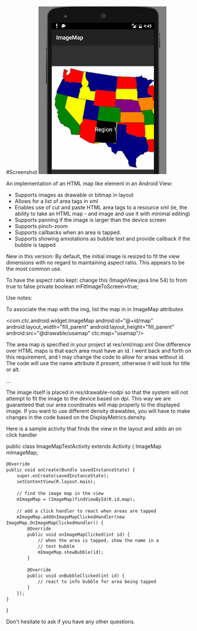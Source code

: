 #Screenshot
![alt tag](https://github.com/abdallaadelessa/AndroidImageMap/blob/workaround/screen%20shot.gif)

An implementation of an HTML map like element in an Android View:

- Supports images as drawable or bitmap in layout
- Allows for a list of area tags in xml
- Enables use of cut and paste HTML area tags to a resource xml  (ie, the ability to take an HTML map - and image and use it with minimal editing)
- Supports panning if the image is larger than the device screen
- Supports pinch-zoom
- Supports callbacks when an area is tapped.
- Supports showing annotations as bubble text and provide callback if the bubble is tapped


New in this version:
By default, the initial image is resized to fit the view dimensions with no regard to maintaining aspect ratio.  This appears to be the most common use.  

To have the aspect ratio kept:
change this (ImageView.java line 54) to from true to false
private boolean mFitImageToScreen=true;  

Use notes:

To associate the map with the img, list the map in in ImageMap attributes

<!--?xml version="1.0" encoding="utf-8"?-->
<LinearLayout
    xmlns:android="http://schemas.android.com/apk/res/android"
    xmlns:ctc="http://schemas.android.com/apk/res/com.ctc.android.widget"
    android:orientation="vertical"
    android:layout_width="fill_parent"
    android:layout_height="fill_parent"
    >
    <com.ctc.android.widget.ImageMap
        android:id="@+id/map"
        android:layout_width="fill_parent"
        android:layout_height="fill_parent"
        android:src="@drawable/usamap"
        ctc:map="usamap"/>
</LinearLayout>


The area map is specified in your project at res/xml/map.xml
One difference over HTML maps is that each area must have an id. I went back and forth on this requirement, and I may change the code to allow for areas without id. The code will use the name attribute if present, otherwise it will look for title or alt.

<!--?xml version="1.0" encoding="utf-8"?-->
<maps xmlns:android="http://schemas.android.com/apk/res/android">
    <map name="gridmap">
        <area id="@+id/area1001" shape="rect" coords="118,124,219,226" />
        <area id="@+id/area1002" shape="rect" coords="474,374,574,476" />
        <area id="@+id/area1004" shape="rect" coords="710,878,808,980" />
        <area id="@+id/area1005" shape="circle" coords="574,214,74" />
        <area id="@+id/area1006" shape="poly" coords="250,780,250,951,405,951" />
        <area id="@+id/area1007" shape="poly" coords="592,502,592,730,808,730,808,502,709,502,709,603,690,603,690,502" />
    </map>
    <map name="usamap">
        <area id="@+id/area1" shape="poly" coords="230,35,294,38,299,57,299,79,228,79" />
...
     </map>
</maps>

The image itself is placed in res/drawable-nodpi so that the system will not attempt to fit the image to the device based on dpi. This way we are guaranteed that our area coordinates will map properly to the displayed image.  If you want to use different density drawables, you will have to make changes in the code based on the DisplayMetrics.density.

Here is a sample activity that finds the view in the layout and adds an on click handler

public class ImageMapTestActivity extends Activity {
    ImageMap mImageMap;
 
    @Override
    public void onCreate(Bundle savedInstanceState) {
        super.onCreate(savedInstanceState);
        setContentView(R.layout.main);
 
        // find the image map in the view
        mImageMap = (ImageMap)findViewById(R.id.map);
 
        // add a click handler to react when areas are tapped
        mImageMap.addOnImageMapClickedHandler(new ImageMap.OnImageMapClickedHandler() {
            @Override
            public void onImageMapClicked(int id) {
                // when the area is tapped, show the name in a
                // text bubble
                mImageMap.showBubble(id);
            }
 
            @Override
            public void onBubbleClicked(int id) {
                // react to info bubble for area being tapped
            }
        });
    }
}

Don't hesitate to ask if you have any other questions.
